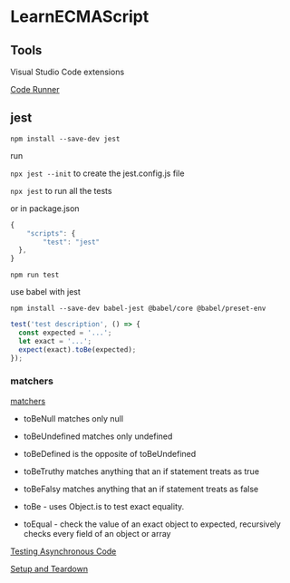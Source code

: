# LearnECMAScript

## Tools

Visual Studio Code extensions

[Code Runner](https://marketplace.visualstudio.com/items?itemName=formulahendry.code-runner)

## jest

`npm install --save-dev jest`

run

`npx jest --init` to create the jest.config.js file

`npx jest` to run all the tests

or in package.json

```js
{
    "scripts": {
        "test": "jest"
  },
}
```

`npm run test`

use babel with jest

`npm install --save-dev babel-jest @babel/core @babel/preset-env`

```js
test('test description', () => {
  const expected = '...';
  let exact = '...';
  expect(exact).toBe(expected);
});
```

### matchers

[matchers](https://jestjs.io/docs/en/using-matchers)

- toBeNull matches only null
- toBeUndefined matches only undefined
- toBeDefined is the opposite of toBeUndefined
- toBeTruthy matches anything that an if statement treats as true
- toBeFalsy matches anything that an if statement treats as false

- toBe - uses Object.is to test exact equality.
- toEqual - check the value of an exact object to expected, recursively checks every field of an object or array

[Testing Asynchronous Code](https://jestjs.io/docs/en/asynchronous)

[Setup and Teardown](https://jestjs.io/docs/en/setup-teardown)
